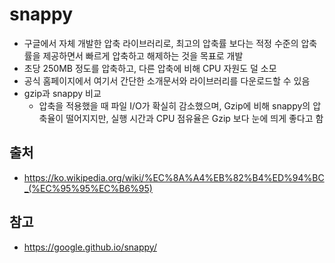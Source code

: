 # snappy
- 구글에서 자체 개발한 압축 라이브러리로, 최고의 압축률 보다는 적정 수준의 압축률을 제공하면서 빠르게 압축하고 해제하는 것을 목표로 개발
- 초당 250MB 정도를 압축하고, 다른 압축에 비해 CPU 자원도 덜 소모
- 공식 홈페이지에서 여기서 간단한 소개문서와 라이브러리를 다운로드할 수 있음
- gzip과 snappy 비교
  - 압축을 적용했을 때 파일 I/O가 확실히 감소했으며, Gzip에 비해 snappy의 압축율이 떨어지지만, 실행 시간과 CPU 점유율은 Gzip 보다 눈에 띄게 좋다고 함

## 출처
- https://ko.wikipedia.org/wiki/%EC%8A%A4%EB%82%B4%ED%94%BC_(%EC%95%95%EC%B6%95)

## 참고
- https://google.github.io/snappy/
